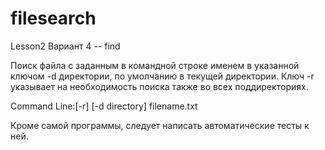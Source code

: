 # filesearch
Lesson2
Вариант 4 -- find

Поиск файла с заданным в командной строке именем в указанной ключом -d директории, по умолчанию в текущей директории. Ключ -r указывает на необходимость поиска также во всех поддиректориях.

Command Line:[-r] [-d directory] filename.txt

Кроме самой программы, следует написать автоматические тесты к ней.
